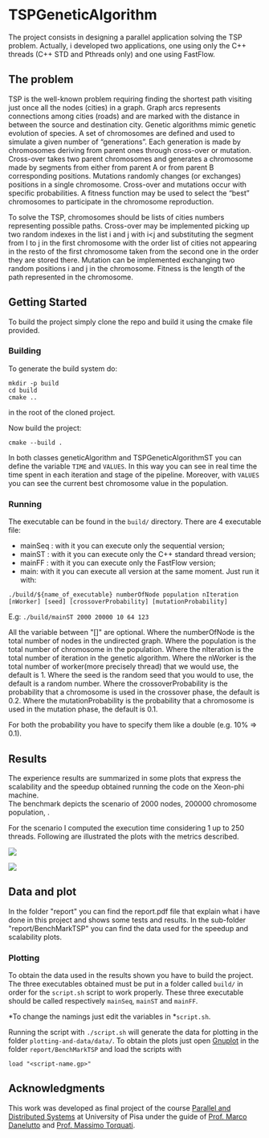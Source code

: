 # TSPGeneticAlgorithm
The project consists in designing a parallel application
solving the TSP problem. Actually, i developed two applications, one using only the C++
threads (C++ STD and Pthreads only) and one using FastFlow.

## The problem
TSP is the well-known problem requiring finding the shortest path visiting just once all the nodes (cities)
in a graph. Graph arcs represents connections among cities (roads) and are marked with the distance in
between the source and destination city.
Genetic algorithms mimic genetic evolution of species. A set of chromosomes are defined and used to
simulate a given number of “generations”. Each generation is made by chromosomes deriving from parent
ones through cross-over or mutation. Cross-over takes two parent chromosomes and generates a
chromosome made by segments from either from parent A or from parent B corresponding positions.
Mutations randomly changes (or exchanges) positions in a single chromosome. Cross-over and mutations
occur with specific probabilities. A fitness function may be used to select the “best” chromosomes to
participate in the chromosome reproduction.

To solve the TSP, chromosomes should be lists of cities numbers representing possible paths. Cross-over
may be implemented picking up two random indexes in the list i and j with i<j and substituting the segment
from I to j in the first chromosome with the order list of cities not appearing in the resto of the first
chromosome taken from the second one in the order they are stored there. Mutation can be
implemented exchanging two random positions i and j in the chromosome. Fitness is the length of the
path represented in the chromosome.

## Getting Started

To build the project simply clone the repo and build it using the cmake file provided.


### Building
To generate the build system do:  
```
mkdir -p build
cd build
cmake ..
```
in the root of the cloned project.  

Now build the project:
```
cmake --build .
```

In both classes geneticAlgorithm and TSPGeneticAlgorithmST you can define the variable ```TIME``` and ```VALUES```.
In this way you can see in real time the time spent in each iteration and stage of the pipeline. 
Moreover, with ```VALUES``` you can see the current best chromosome value in the population.


### Running
The executable can be found in the ```build/``` directory. 
There are 4 executable file:
-  mainSeq : with it you can execute only the sequential version; 
-  mainST : with it you can execute only the C++ standard thread version; 
-  mainFF : with it you can execute only the FastFlow version; 
- main: with it you can execute all version at the same moment.
Just run it with:

```./build/${name_of_executable} numberOfNode population nIteration [nWorker] [seed] [crossoverProbability] [mutationProbability]``` 

E.g:
```./build/mainST 2000 20000 10 64 123``` 

All the variable between "[]" are optional.
Where the numberOfNode is the total number of nodes in the undirected graph.
Where the population is the total number of chromosome in the population.
Where the nIteration is the total number of iteration in the genetic algorithm.
Where the nWorker is the total number of worker(more precisely thread) that we would use, the default is 1.
Where the seed is the random seed that you would to use, the default is a random number.
Where the crossoverProbability is the probability that a chromosome is used in the crossover phase, the default is 0.2.
Where the mutationProbability is the probability that a chromosome is used in the mutation phase, the default is 0.1.

For both the probability you have to specify them like a double (e.g. 10% => 0.1).

## Results
The experience results are summarized in some plots that express the scalability and the speedup obtained running the code on the Xeon-phi machine.  
The benchmark depicts the scenario of 2000 nodes, 200000 chromosome population, . 

For the scenario I computed the execution time considering 1 up to 250 threads. Following are illustrated the plots with the metrics described. 

![](report/BenchMarkTSP/speedup/2000/SU200020000_zoom.png)

![](report/BenchMarkTSP/scalability/2000/SC200020000_zoom.png)


## Data and plot
In the folder "report" you can find the report.pdf file that explain what i have done in this project and shows some tests and results.
In the sub-folder "report/BenchMarkTSP" you can find the data used for the speedup and scalability plots.

### Plotting

To obtain the data used in the results shown you have to build the project.  
The three executables obtained must be put in a folder called ```build/``` in order for the ```script.sh``` script to work properly. These three executable should be called respectively ```mainSeq```, ```mainST``` and ```mainFF```.  

*To change the namings just edit the variables in *```script.sh```.

Running the script with ```./script.sh``` will generate the data for plotting in the folder ```plotting-and-data/data/```. To obtain the plots just open [Gnuplot](http://www.gnuplot.info/) in the folder ```report/BenchMarkTSP``` and load the scripts with

```load "<script-name.gp>"```

## Acknowledgments
This work was developed as final project of the course [Parallel and Distributed Systems](http://didawiki.di.unipi.it/doku.php/magistraleinformaticanetworking/spm/sdpm09support) at University of Pisa under the guide of [Prof. Marco Danelutto](http://calvados.di.unipi.it/paragroup/danelutto/) and [Prof. Massimo Torquati](http://calvados.di.unipi.it/paragroup/torquati/).
